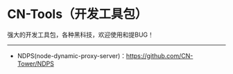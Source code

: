 # CN-Tools（开发工具包）

强大的开发工具包，各种黑科技，欢迎使用和提BUG！

-------------------------------------------------------------------------------
- NDPS(node-dynamic-proxy-server)：https://github.com/CN-Tower/NDPS

